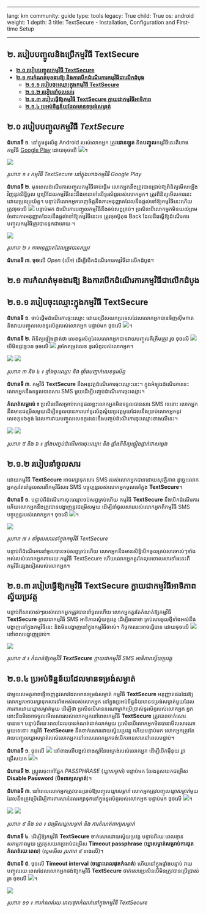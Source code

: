 

---

lang: km
community: guide
type: tools
legacy: True
child: True
os: android
weight: 1
depth: 3
title: TextSecure - Installation, Configuration and First-time Setup

---

## ២. របៀបបញ្ចូលនិងប្រើកម្មវិធី TextSecure ##

- [**២.០ របៀបបញ្ចូលកម្មវិធី TextSecure**](#2.0)
- [**២.១ ការកំណត់មុខងារឱ្យ និងការបើកដំណើរការកម្មវិធីជាលើកដំបូង**](#2.1)
    - [**២.១.១ របៀបចុះឈ្មោះក្នុងកម្មវិធី TextSecure**](#2.1.1) 
    - [**២.១.២ របៀបនាំចូលសារ**](#2.1.2)
    - [**២.១.៣ របៀបធ្វើឱ្យកម្មវិធី TextSecure ក្លាយជាកម្មវិធីអាទិភាព**](#2.1.3)
    - [**២.១.៤ ប្រអប់ទិន្នន័យដែលមានទម្រង់សម្ងាត់**](#2.1.4)


<a name="2.0"></a>
## ២.០ របៀបបញ្ចូលកម្មវិធី *TextSecure* ##

**ជំហានទី ១**. នៅក្នុងទូរស័ព្ទ Android របស់លោកអ្នក ត្រូវ**ដោនឡូត** និង**បញ្ចូល**កម្មវិធីនេះពីហាងកម្មវិធី [Google Play](https://play.google.com/store/apps/details?id=org.thoughtcrime.securesms) ដោយចុចលើ ![](/sbox/screen/textsecure-en-1/001.png)។

![](/sbox/screen/textsecure-en-1/002.png)

*រូបភាព ១ ៖ កម្មវិធី TextSecure នៅក្នុងហាងកម្មវិធី Google Play*

**ជំហានទី ២**. មុនពេលដំណើរការបញ្ចូលកម្មវិធីចាប់ផ្តើម លោកអ្នកនឹងត្រូវបានប្រាប់ឱ្យពិនិត្យមើលឡើងវិញនូវសិទ្ធិចូល ឬប្រើដែលកម្មវិធីនេះនឹងមានទៅលើទូរស័ព្ទរបស់លោកអ្នក។ ត្រូវពិនិត្យមើលការនេះដោយប្រុងប្រយ័ត្ន។ បន្ទាប់ពីលោកអ្នកពេញចិត្តនឹងការអនុញ្ញាតដែលនឹងផ្តល់ទៅឱ្យកម្មវិធីនេះហើយ ត្រូវចុចលើ ![](/sbox/screen/textsecure-en-1/003.png) បន្ទាប់មក ដំណើរការបញ្ចូលកម្មវិធីនឹងចប់សព្វគ្រប់។ ប្រសិនបើលោកអ្នកមិនយល់ព្រមចំពោះការអនុញ្ញាតដែលនឹងផ្តល់ទៅឱ្យកម្មវិធីនេះទេ ត្រូវចុចប៊ូតុង Back ដែលនឹងធ្វើឱ្យដំណើរការបញ្ចូលកម្មវិធីត្រូវបានទុកជាមោឃៈ។

![](/sbox/screen/textsecure-en-1/004.png)

*រូបភាព ២ ៖ ការអនុញ្ញាតដែលត្រូវបានតម្រូវ*

**ជំហានទី ៣**. **ចុច**លើ *Open* (*បើក*) ដើម្បីបើកដំណើរការកម្មវិធីជាលើកដំបូង។

<a name="2.1"></a>
## ២.១ ការកំណត់មុខងារឱ្យ និងការបើកដំណើរការកម្មវិធីជាលើកដំបូង

<a name="2.1.1"></a>
## ២.១.១ របៀបចុះឈ្មោះក្នុងកម្មវិធី TextSecure

**ជំហានទី ១**. ចាប់ផ្តើមដំណើរការចុះឈ្មោះ ដោយជ្រើសយកប្រទេសដែលលោកអ្នកបានទិញស៊ីមកាត និងវាយបញ្ចូលលេខទូរស័ព្ទរបស់លោកអ្នក បន្ទាប់មក ចុចលើ ![](/sbox/screen/textsecure-en-1/005.png)។

**ជំហានទី ២**. ពិនិត្យផ្ទៀងផ្ទាត់ថា លេខទូរស័ព្ទដែលលោកអ្នកបានវាយបញ្ចូលគឺត្រឹមត្រូវ រួច ចុចលើ ![](/sbox/screen/textsecure-en-1/006.png) បើមិនដូច្នេះទេ ចុចលើ ![](/sbox/screen/textsecure-en-1/007.png) រួចកែតម្រូវលេខ ទូរស័ព្ទរបស់លោកអ្នក។


![](/sbox/screen/textsecure-en-1/008.png) ![](/sbox/screen/textsecure-en-1/009.png)

*រូបភាព ៣ និង ៤ ៖ ផ្ទាំងចុះឈ្មោះ និង ផ្ទាំងបញ្ជាក់លេខទូរស័ព្ទ*

**ជំហានទី ៣**. កម្មវិធី **TextSecure** នឹងអនុវត្តដំណើរការចុះឈ្មោះនេះ។ ក្នុងអំឡុងដំណើរការនេះ លោកអ្នកនឹងទទួលបានសារ SMS មួយដើម្បីបញ្ចប់ដំណើរការចុះឈ្មោះ។ 

**កំណត់សម្គាល់ ៖** ប្រសិនបើសម្រាប់ហេតុផលខ្លះលោកអ្នកមិនទទួលបានសារ SMS ទេនោះ លោកអ្នកនឹងមានជម្រើសមួយដើម្បីទទួលបានការហៅទូរស័ព្ទស្វ័យប្រវត្តមួយដែលនឹងប្រាប់លោកអ្នកនូវលេខកូដ៦ខ្ទង់ ដែលការវាយបញ្ចូលលេខកូដនេះនឹងបញ្ចប់ដំណើរការចុះឈ្មោះខាងលើនេះ។

![](/sbox/screen/textsecure-en-1/010.png) ![](/sbox/screen/textsecure-en-1/011.png)

*រូបភាព ៥ និង ៦ ៖ ផ្ទាំងបញ្ចប់ដំណើរការចុះឈ្មោះ និង ផ្ទាំងពិនិត្យផ្ទៀងផ្ទាត់ជាសម្លេង*


<a name="2.1.2"></a>
## ២.១.២ របៀបនាំចូលសារ

ដោយកម្មវិធី **TextSecure** អាចរក្សាទុកសារ SMS របស់លោកអ្នកបានដោយសុវត្ថិភាព ដូច្នេះលោកអ្នកគួរតែនាំចូលសារពីកម្មវិធីសារ SMS បច្ចុប្បន្នរបស់លោកអ្នកចូលទៅក្នុង **TextSecure**។

**ជំហានទី ១**. បន្ទាប់ពីដំណើរការចុះឈ្មោះចប់សព្វគ្រប់ហើយ កម្មវិធី **TextSecure** នឹងបើកដំណើរការ ហើយលោកអ្នកនឹងត្រូវបានបង្ហាញនូវជម្រើសមួយ ដើម្បីនាំចូលសាររបស់លោកអ្នកពីកម្មវិធី SMS បច្ចុប្បន្នរបស់លោកអ្នក។ ចុចលើ ![](/sbox/screen/textsecure-en-1/012.png)។

![](/sbox/screen/textsecure-en-1/013.png) 

*រូបភាព ៧ ៖ នាំចូលសារទៅក្នុងកម្មវិធី TextSecure*

បន្ទាប់ពីដំណើរការនាំចូលបានចប់សព្វគ្រប់ហើយ លោកអ្នកនឹងមានសិទ្ធិបើកចូលគ្រប់សារចាស់ៗទាំងអស់របស់លោកអ្នកតាមរយៈកម្មវិធី TextSecure ហើយលោកអ្នកគួរតែលុបចោលសារទាំងនេះពីកម្មវិធីផ្សេងទៀតរបស់លោកអ្នក។

<a name="2.1.3"></a>
## ២.១.៣ របៀបធ្វើឱ្យកម្មវិធី TextSecure ក្លាយជាកម្មវិធីអាទិភាពស្វ័យប្រវត្ត

បន្ទាប់ពីសារចាស់ៗរបស់លោកអ្នកត្រូវបាននាំចូលហើយ លោកអ្នកគួរតែកំណត់ឱ្យកម្មវិធី **TextSecure** ក្លាយជាកម្មវិធី SMS អាទិភាពស្វ័យប្រវត្ត ដើម្បីធានាថា គ្រប់សារចូលថ្មីទាំងអស់នឹងបង្ហាញនៅក្នុងកម្មវិធីនេះ និងមិនបង្ហាញនៅក្នុងកម្មវិធីចាស់។ កិច្ចការនេះអាចធ្វើបាន ដោយចុចលើ ![](/sbox/screen/textsecure-en-1/012.png) នៅពេលបង្ហាញប្រាប់។

![](/sbox/screen/textsecure-en-1/014.png) 

*រូបភាព ៨ ៖ កំណត់ឱ្យកម្មវិធី **TextSecure** ក្លាយជាកម្មវិធី SMS អាទិភាពស្វ័យប្រវត្ត*


<a name="2.1.4"></a>
## ២.១.៤ ប្រអប់ទិន្នន័យដែលមានទម្រង់សម្ងាត់

ជាមួយសមត្ថភាពផ្ញើចេញនូវសារដែលមានទម្រង់សម្ងាត់ កម្មវិធី **TextSecure** អនុញ្ញាតផងដែរឱ្យលោកអ្នកអាចរក្សាទុកសារទាំងអស់របស់លោកអ្នក នៅក្នុងប្រអប់ទិន្នន័យមានទម្រង់សម្ងាត់មួយដែលការពារដោយឃ្លាសម្ងាត់មួយ ដើម្បីថា ប្រសិនបើមាននរណាម្នាក់ប្រើប្រាស់ទូរស័ព្ទរបស់លោកអ្នក អ្នកនោះនឹងមិនអាចចូលមើលសាររបស់លោកអ្នកនៅពេលកម្មវិធី **TextSecure** ត្រូវបានចាក់សោរបានទេ។ បន្ទាប់ពីរយៈពេលដែលបានកំណត់ជាក់លាក់មួយ  ប្រសិនបើលោកអ្នកមិនបានមើលសារណាមួយទេនោះ កម្មវិធី **TextSecure** នឹងចាក់សោរដោយស្វ័យប្រវត្ត ហើយបន្ទាប់មក លោកអ្នកត្រូវតែវាយបញ្ចូលឃ្លាសម្ងាត់របស់លោកអ្នកនៅពេលលោកអ្នកចង់បើកអានសារនៅពេលបន្ទាប់។

 **ជំហានទី ១**. ចុចលើ ![](/sbox/screen/textsecure-en-1/015.png) នៅខាងលើបង្អស់ខាងស្តាំនៃអេក្រង់របស់លោកអ្នក ដើម្បីបើកម៉ឺនុយ រួច ជ្រើសយក ![](/sbox/screen/textsecure-en-1/016.png)។

**ជំហានទី ២**. ស្ក្រូលចុះទៅផ្នែក *PASSPHRASE* (*ឃ្លាសម្ងាត់*) បន្ទាប់មក លែងគូសយកជម្រើស **Disable Password** (**បិទពាក្យសម្ងាត់**)។

**ជំហានទី ៣**. នៅពេលលោកអ្នកត្រូវបានប្រាប់ឱ្យបញ្ចូល*ឃ្លាសម្ងាត់*  លោកអ្នកត្រូវបញ្ចូល*ឃ្លាសម្ងាត់*មួយដែលនឹងត្រូវប្រើដើម្បីការពារសារដែលរក្សាទុកនៅក្នុងទូរស័ព្ទរបស់លោកអ្នក  បន្ទាប់មក ចុចលើ ![](/sbox/screen/textsecure-en-1/017.png)។


![](/sbox/screen/textsecure-en-1/018.png) ![](/sbox/screen/textsecure-en-1/019.png) 

*រូបភាព ៩ និង ១០ ៖ ជម្រើសឃ្លាសម្ងាត់ និង ការកំណត់ពាក្យសម្ងាត់*

**ជំហានទី ៤**. ដើម្បីឱ្យកម្មវិធី **TextSecure** ចាក់សោរដោយស្វ័យប្រវត្ត បន្ទាប់ពីរយៈពេលគ្មានសកម្មភាពមួយ ត្រូវគូសយកប្រអប់ជម្រើស **Timeout passphrase** (**ឃ្លាសម្ងាត់សម្រាប់ការផុតកំណត់រយៈពេល**) (សូមមើល *រូបភាព ៩* ខាងលើ)។

**ជំហានទី ៥**. ចុចលើ **Timeout interval** (**ចន្លោះពេលផុតកំណត់**) ហើយនៅក្នុងផ្ទាំងបន្ទាប់ វាយបញ្ចូលរយៈពេលដែលលោកអ្នកចង់ឱ្យកម្មវិធី **TextSecure** ចាក់សោរប្រសិនបើមិនត្រូវបានប្រើប្រាស់ រួច ចុចលើ ![](/sbox/screen/textsecure-en-1/020.png)។

![](/sbox/screen/textsecure-en-1/021.png) 

*រូបភាព ១១ ៖ ការកំណត់រយៈពេលផុតកំណត់នៅក្នុងកម្មវិធី TextSecure*

